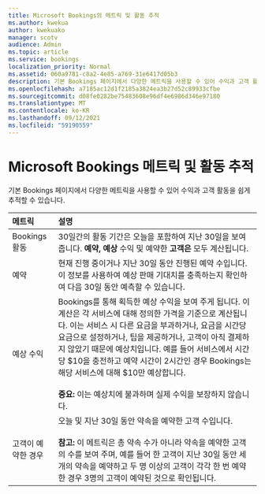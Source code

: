 ```yaml
---
title: Microsoft Bookings의 메트릭 및 활동 추적
ms.author: kwekua
author: kwekuako
manager: scotv
audience: Admin
ms.topic: article
ms.service: bookings
localization_priority: Normal
ms.assetid: 060a9781-c8a2-4e85-a769-31e6417d05b3
description: 기본 Bookings 페이지에서 다양한 메트릭을 사용할 수 있어 수익과 고객 활동을 쉽게 추적할 수 있습니다.
ms.openlocfilehash: a7185ac12d1f2185a3824ea3b27d52c89933cfbe
ms.sourcegitcommit: d08fe0282be75483608e96df4e6986d346e97180
ms.translationtype: MT
ms.contentlocale: ko-KR
ms.lasthandoff: 09/12/2021
ms.locfileid: "59190559"
---
```

# <a name="microsoft-bookings-metrics-and-activity-tracking"></a>Microsoft Bookings 메트릭 및 활동 추적

기본 Bookings 페이지에서 다양한 메트릭을 사용할 수 있어 수익과 고객 활동을 쉽게 추적할 수 있습니다.

| 메트릭 | 설명 |
|:---|:---|
| Bookings 활동 | 30일간의 활동 기간은 오늘을 포함하여 지난 30일을 보여줍니다. **예약,** **예상** 수익 및 예약한 **고객은** 모두 계산됩니다. |
| 예약 | 현재 진행 중이거나 지난 30일 동안 진행된 예약 수입니다. 이 정보를 사용하여 예상 판매 기대치를 충족하는지 확인하여 다음 30일 동안 예측할 수 있습니다. |
| 예상 수익 | Bookings를 통해 획득한 예상 수익을 보여 주게 됩니다. 이 계산은 각 서비스에 대해 정의한 가격을 기준으로 계산됩니다. 이는 서비스 시 다른 요금을 부과하거나, 요금을 시간당 요금으로 설정하거나, 팁을 제공하거나, 고객이 아직 결제하지 않았기 때문에 예상치입니다. 예를 들어 서비스에서 시간당 $10을 충전하고 예약 시간이 2시간인 경우 Bookings는 해당 서비스에 대해 $10만 예상합니다.<br/><br/>**중요:** 이는 예상치에 불과하며 실제 수익을 보장하지 않습니다. |
| 고객이 예약한 경우 | 오늘 및 지난 30일 동안 약속을 예약한 고객 수입니다.<br/><br/>**참고:** 이 메트릭은 총 약속 수가 아니라 약속을 예약한 고객의 수를 보여 주며, 예를 들어 한 고객이 지난 30일 동안 세 개의 약속을 예약하고 두 명 이상의 고객이 각각 한 번 예약한 경우 3명의 고객이 예약된 것으로 확인됩니다. |
